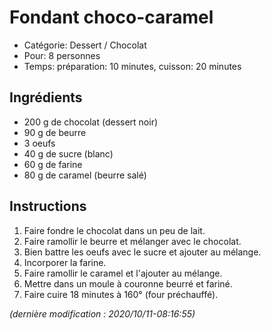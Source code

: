 # Fondant choco-caramel

* Catégorie: Dessert / Chocolat
* Pour: 8 personnes
* Temps: préparation: 10 minutes, cuisson: 20 minutes

## Ingrédients
* 200 g de chocolat (dessert noir)
* 90 g de beurre
* 3 oeufs
* 40 g de sucre (blanc)
* 60 g de farine
* 80 g de caramel (beurre salé)

## Instructions
1. Faire fondre le chocolat dans un peu de lait.
1. Faire ramollir le beurre et mélanger avec le chocolat.
1. Bien battre les oeufs avec le sucre et ajouter au mélange.
1. Incorporer la farine.
1. Faire ramollir le caramel et l'ajouter au mélange.
1. Mettre dans un moule à couronne beurré et fariné.
1. Faire cuire 18 minutes à 160° (four préchauffé).

_(dernière modification : 2020/10/11-08:16:55)_
